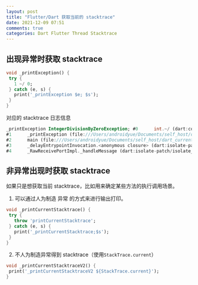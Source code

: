 ```yaml
---
layout: post
title: "Flutter/Dart 获取当前的 stacktrace"
date: 2021-12-09 07:51
comments: true
categories: Dart Flutter Thread Stacktrace  
---
```


## 出现异常时获取 stacktrace
```dart
void _printException() {
 try {
   1 ~/ 0;
 } catch (e, s) {
   print('_printException $e; $s');
 }
}

```

对应的 stacktrace 日志信息
```dart
_printException IntegerDivisionByZeroException; #0      int.~/ (dart:core-patch/integers.dart:30:7)
#1      _printException (file:///Users/androidyue/Documents/self_host/dart_current_stacktrace/bin/dart_current_stacktrace.dart:10:7)
#2      main (file:///Users/androidyue/Documents/self_host/dart_current_stacktrace/bin/dart_current_stacktrace.dart:3:3)
#3      _delayEntrypointInvocation.<anonymous closure> (dart:isolate-patch/isolate_patch.dart:281:32)
#4      _RawReceivePortImpl._handleMessage (dart:isolate-patch/isolate_patch.dart:184:12)

```

<!--more-->

## 非异常出现时获取 stacktrace

如果只是想获取当前 stacktrace，比如用来确定某些方法的执行调用场景。

1. 可以通过人为制造 异常 的方式来进行输出打印。

```dart
void _printCurrentStacktrace() {
 try {
   throw 'printCurrentStacktrace';
 } catch (e, s) {
   print('_printCurrentStacktrace;$s');
 }
}

```


2. 不人为制造异常得到 stacktrace（使用`StackTrace.current`）
```dart
void _printCurrentStacktraceV2() {
 print('_printCurrentStacktraceV2 ${StackTrace.current}');
}

```



